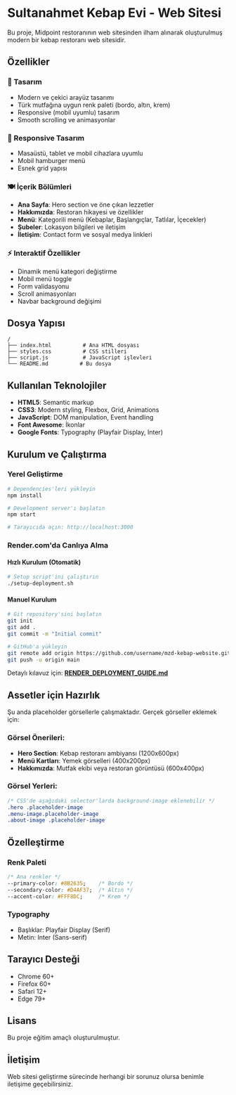 # Sultanahmet Kebap Evi - Web Sitesi

Bu proje, Midpoint restoranının web sitesinden ilham alınarak oluşturulmuş modern bir kebap restoranı web sitesidir.

## Özellikler

### 🎨 Tasarım
- Modern ve çekici arayüz tasarımı
- Türk mutfağına uygun renk paleti (bordo, altın, krem)
- Responsive (mobil uyumlu) tasarım
- Smooth scrolling ve animasyonlar

### 📱 Responsive Tasarım
- Masaüstü, tablet ve mobil cihazlara uyumlu
- Mobil hamburger menü
- Esnek grid yapısı

### 🍽️ İçerik Bölümleri
- **Ana Sayfa**: Hero section ve öne çıkan lezzetler
- **Hakkımızda**: Restoran hikayesi ve özellikler
- **Menü**: Kategorili menü (Kebaplar, Başlangıçlar, Tatlılar, İçecekler)
- **Şubeler**: Lokasyon bilgileri ve iletişim
- **İletişim**: Contact form ve sosyal medya linkleri

### ⚡ Interaktif Özellikler
- Dinamik menü kategori değiştirme
- Mobil menü toggle
- Form validasyonu
- Scroll animasyonları
- Navbar background değişimi

## Dosya Yapısı

```
/
├── index.html          # Ana HTML dosyası
├── styles.css          # CSS stilleri
├── script.js           # JavaScript işlevleri
└── README.md          # Bu dosya
```

## Kullanılan Teknolojiler

- **HTML5**: Semantic markup
- **CSS3**: Modern styling, Flexbox, Grid, Animations
- **JavaScript**: DOM manipulation, Event handling
- **Font Awesome**: İkonlar
- **Google Fonts**: Typography (Playfair Display, Inter)

## Kurulum ve Çalıştırma

### Yerel Geliştirme
```bash
# Dependencies'leri yükleyin
npm install

# Development server'ı başlatın
npm start

# Tarayıcıda açın: http://localhost:3000
```

### Render.com'da Canlıya Alma

#### Hızlı Kurulum (Otomatik)
```bash
# Setup script'ini çalıştırın
./setup-deployment.sh
```

#### Manuel Kurulum
```bash
# Git repository'sini başlatın
git init
git add .
git commit -m "Initial commit"

# GitHub'a yükleyin
git remote add origin https://github.com/username/mzd-kebap-website.git
git push -u origin main
```

Detaylı kılavuz için: **[RENDER_DEPLOYMENT_GUIDE.md](RENDER_DEPLOYMENT_GUIDE.md)**

## Assetler için Hazırlık

Şu anda placeholder görsellerle çalışmaktadır. Gerçek görseller eklemek için:

### Görsel Önerileri:
- **Hero Section**: Kebap restoranı ambiyansı (1200x600px)
- **Menü Kartları**: Yemek görselleri (400x200px)
- **Hakkımızda**: Mutfak ekibi veya restoran görüntüsü (600x400px)

### Görsel Yerleri:
```css
/* CSS'de aşağıdaki selector'larda background-image eklenebilir */
.hero .placeholder-image
.menu-image.placeholder-image
.about-image .placeholder-image
```

## Özelleştirme

### Renk Paleti
```css
/* Ana renkler */
--primary-color: #8B2635;    /* Bordo */
--secondary-color: #D4AF37;  /* Altın */
--accent-color: #FFF8DC;     /* Krem */
```

### Typography
- Başlıklar: Playfair Display (Serif)
- Metin: Inter (Sans-serif)

## Tarayıcı Desteği

- Chrome 60+
- Firefox 60+
- Safari 12+
- Edge 79+

## Lisans

Bu proje eğitim amaçlı oluşturulmuştur.

## İletişim

Web sitesi geliştirme sürecinde herhangi bir sorunuz olursa benimle iletişime geçebilirsiniz.